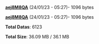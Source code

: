 [**aej8M8QA**](/data/aej8M8QA.txt) (24/01/23 - 05:27)- 1096 bytes

[**aej8M8QA**](/data/aej8M8QA.txt) (24/01/23 - 05:27)- 1096 bytes

**Total Datas**: 6123

**Total Size**: 36.09 MB / 36.1 MB